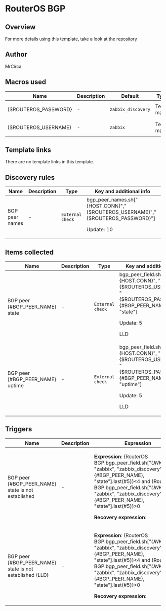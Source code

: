 # RouterOS BGP

## Overview

For more details using this template, take a look at the [repository](https://github.com/MrCirca/zabbix-routeros-bgp)


 



## Author

MrCirca

## Macros used

|Name|Description|Default|Type|
|----|-----------|-------|----|
|{$ROUTEROS_PASSWORD}|<p>-</p>|`zabbix_discovery`|Text macro|
|{$ROUTEROS_USERNAME}|<p>-</p>|`zabbix`|Text macro|
## Template links

There are no template links in this template.

## Discovery rules

|Name|Description|Type|Key and additional info|
|----|-----------|----|----|
|BGP peer names|<p>-</p>|`External check`|bgp_peer_names.sh["{HOST.CONN}","{$ROUTEROS_USERNAME}","{$ROUTEROS_PASSWORD}"]<p>Update: 10</p>|
## Items collected

|Name|Description|Type|Key and additional info|
|----|-----------|----|----|
|BGP peer {#BGP_PEER_NAME} state|<p>-</p>|`External check`|bgp_peer_field.sh["{HOST.CONN}", "{$ROUTEROS_USERNAME}", "{$ROUTEROS_PASSWORD}", {#BGP_PEER_NAME}, "state"]<p>Update: 5</p><p>LLD</p>|
|BGP peer {#BGP_PEER_NAME} uptime|<p>-</p>|`External check`|bgp_peer_field.sh["{HOST.CONN}", "{$ROUTEROS_USERNAME}", "{$ROUTEROS_PASSWORD}", {#BGP_PEER_NAME}, "uptime"]<p>Update: 5</p><p>LLD</p>|
## Triggers

|Name|Description|Expression|Priority|
|----|-----------|----------|--------|
|BGP peer {#BGP_PEER_NAME} state is not established|<p>-</p>|<p>**Expression**: {RouterOS BGP:bgp_peer_field.sh["*UNKNOWN*", "zabbix", "zabbix_discovery", {#BGP_PEER_NAME}, "state"].last(#5)}<4 and {RouterOS BGP:bgp_peer_field.sh["*UNKNOWN*", "zabbix", "zabbix_discovery", {#BGP_PEER_NAME}, "state"].last(#5)}>0</p><p>**Recovery expression**: </p>|warning|
|BGP peer {#BGP_PEER_NAME} state is not established (LLD)|<p>-</p>|<p>**Expression**: {RouterOS BGP:bgp_peer_field.sh["*UNKNOWN*", "zabbix", "zabbix_discovery", {#BGP_PEER_NAME}, "state"].last(#5)}<4 and {RouterOS BGP:bgp_peer_field.sh["*UNKNOWN*", "zabbix", "zabbix_discovery", {#BGP_PEER_NAME}, "state"].last(#5)}>0</p><p>**Recovery expression**: </p>|warning|
